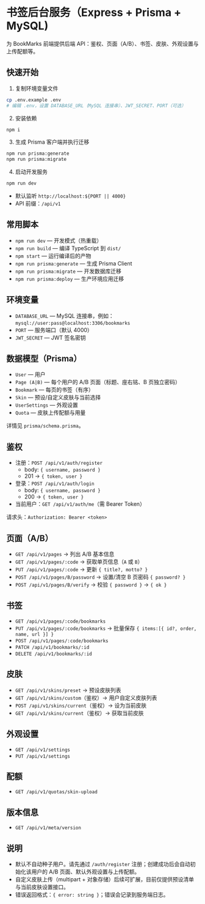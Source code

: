 # 书签后台服务（Express + Prisma + MySQL)

为 BookMarks 前端提供后端 API：鉴权、页面（A/B）、书签、皮肤、外观设置与上传配额等。

## 快速开始

1) 复制环境变量文件

```bash
cp .env.example .env
# 编辑 .env，设置 DATABASE_URL（MySQL 连接串）、JWT_SECRET、PORT（可选）
```

2) 安装依赖

```bash
npm i
```

3) 生成 Prisma 客户端并执行迁移

```bash
npm run prisma:generate
npm run prisma:migrate
```

4) 启动开发服务

```bash
npm run dev
```

- 默认监听 `http://localhost:${PORT || 4000}`
- API 前缀：`/api/v1`

## 常用脚本

- `npm run dev` — 开发模式（热重载）
- `npm run build` — 编译 TypeScript 到 `dist/`
- `npm start` — 运行编译后的产物
- `npm run prisma:generate` — 生成 Prisma Client
- `npm run prisma:migrate` — 开发数据库迁移
- `npm run prisma:deploy` — 生产环境应用迁移

## 环境变量

- `DATABASE_URL` — MySQL 连接串，例如：`mysql://user:pass@localhost:3306/bookmarks`
- `PORT` — 服务端口（默认 4000）
- `JWT_SECRET` — JWT 签名密钥

## 数据模型（Prisma）

- `User` — 用户
- `Page (A|B)` — 每个用户的 A/B 页面（标题、座右铭、B 页独立密码）
- `Bookmark` — 每页的书签（有序）
- `Skin` — 预设/自定义皮肤与当前选择
- `UserSettings` — 外观设置
- `Quota` — 皮肤上传配额与用量

详情见 `prisma/schema.prisma`。

## 鉴权

- 注册：`POST /api/v1/auth/register`
  - body: `{ username, password }`
  - 201 → `{ token, user }`
- 登录：`POST /api/v1/auth/login`
  - body: `{ username, password }`
  - 200 → `{ token, user }`
- 当前用户：`GET /api/v1/auth/me`（需 Bearer Token）

请求头：`Authorization: Bearer <token>`

## 页面（A/B）

- `GET /api/v1/pages` → 列出 A/B 基本信息
- `GET /api/v1/pages/:code` → 获取单页信息（`A` 或 `B`）
- `PUT /api/v1/pages/:code` → 更新 `{ title?, motto? }`
- `POST /api/v1/pages/B/password` → 设置/清空 B 页密码 `{ password? }`
- `POST /api/v1/pages/B/verify` → 校验 `{ password }` → `{ ok }`

## 书签

- `GET /api/v1/pages/:code/bookmarks`
- `PUT /api/v1/pages/:code/bookmarks` → 批量保存 `{ items:[{ id?, order, name, url }] }`
- `POST /api/v1/pages/:code/bookmarks`
- `PATCH /api/v1/bookmarks/:id`
- `DELETE /api/v1/bookmarks/:id`

## 皮肤

- `GET /api/v1/skins/preset` → 预设皮肤列表
- `GET /api/v1/skins/custom`（鉴权）→ 用户自定义皮肤列表
- `POST /api/v1/skins/current`（鉴权）→ 设为当前皮肤
- `GET /api/v1/skins/current`（鉴权）→ 获取当前皮肤

## 外观设置

- `GET /api/v1/settings`
- `PUT /api/v1/settings`

## 配额

- `GET /api/v1/quotas/skin-upload`

## 版本信息

- `GET /api/v1/meta/version`

## 说明

- 默认不自动种子用户。请先通过 `/auth/register` 注册；创建成功后会自动初始化该用户的 A/B 页面、默认外观设置与上传配额。
- 自定义皮肤上传（multipart + 对象存储）后续可扩展，目前仅提供预设清单与当前皮肤设置接口。
- 错误返回格式：`{ error: string }`；错误会记录到服务端日志。

